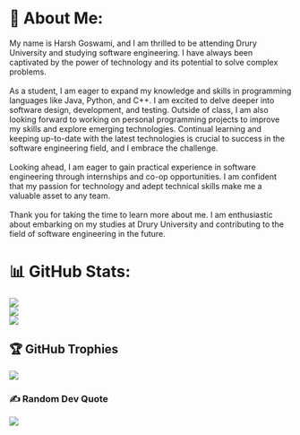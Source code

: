 # 💫 About Me:
My name is Harsh Goswami, and I am thrilled to be attending Drury University and studying software engineering. I have always been captivated by the power of technology and its potential to solve complex problems.<br><br>As a student, I am eager to expand my knowledge and skills in programming languages like Java, Python, and C++. I am excited to delve deeper into software design, development, and testing. Outside of class, I am also looking forward to working on personal programming projects to improve my skills and explore emerging technologies. Continual learning and keeping up-to-date with the latest technologies is crucial to success in the software engineering field, and I embrace the challenge.<br><br>Looking ahead, I am eager to gain practical experience in software engineering through internships and co-op opportunities. I am confident that my passion for technology and adept technical skills make me a valuable asset to any team.<br><br>Thank you for taking the time to learn more about me. I am enthusiastic about embarking on my studies at Drury University and contributing to the field of software engineering in the future.

# 📊 GitHub Stats:
![](https://github-readme-stats.vercel.app/api?username=Glitch3086&theme=gotham&hide_border=true&include_all_commits=true&count_private=true)<br/>
![](https://github-readme-streak-stats.herokuapp.com/?user=Glitch3086&theme=gotham&hide_border=true)<br/>
![](https://github-readme-stats.vercel.app/api/top-langs/?username=Glitch3086&theme=gotham&hide_border=true&include_all_commits=true&count_private=true&layout=compact)

## 🏆 GitHub Trophies
![](https://github-profile-trophy.vercel.app/?username=Glitch3086&theme=tokyonight&no-frame=false&no-bg=true&margin-w=4)

### ✍️ Random Dev Quote
![](https://quotes-github-readme.vercel.app/api?type=horizontal&theme=tokyonight)

<!-- Proudly created with GPRM ( https://gprm.itsvg.in ) -->
